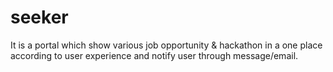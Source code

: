 # seeker
It is a portal which show various job opportunity &amp; hackathon in a one place according to user experience and notify user through message/email.
